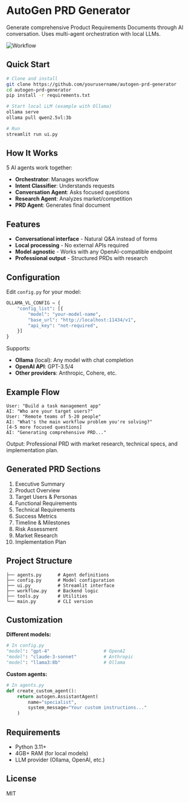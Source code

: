 # AutoGen PRD Generator

Generate comprehensive Product Requirements Documents through AI conversation. Uses multi-agent orchestration with local LLMs.

![Workflow](assets/workflow-diagram.png)

## Quick Start

```bash
# Clone and install
git clone https://github.com/yourusername/autogen-prd-generator
cd autogen-prd-generator
pip install -r requirements.txt

# Start local LLM (example with Ollama)
ollama serve
ollama pull qwen2.5vl:3b

# Run
streamlit run ui.py
```

## How It Works

5 AI agents work together:
- **Orchestrator**: Manages workflow
- **Intent Classifier**: Understands requests  
- **Conversation Agent**: Asks focused questions
- **Research Agent**: Analyzes market/competition
- **PRD Agent**: Generates final document

## Features

- **Conversational interface** - Natural Q&A instead of forms
- **Local processing** - No external APIs required
- **Model agnostic** - Works with any OpenAI-compatible endpoint
- **Professional output** - Structured PRDs with research

## Configuration

Edit `config.py` for your model:

```python
OLLAMA_VL_CONFIG = {
    "config_list": [{
        "model": "your-model-name",
        "base_url": "http://localhost:11434/v1",
        "api_key": "not-required",
    }]
}
```

Supports:
- **Ollama** (local): Any model with chat completion
- **OpenAI API**: GPT-3.5/4 
- **Other providers**: Anthropic, Cohere, etc.

## Example Flow

```
User: "Build a task management app"
AI: "Who are your target users?"
User: "Remote teams of 5-20 people"
AI: "What's the main workflow problem you're solving?"
[4-5 more focused questions]
AI: "Generating comprehensive PRD..."
```

Output: Professional PRD with market research, technical specs, and implementation plan.

## Generated PRD Sections

1. Executive Summary
2. Product Overview  
3. Target Users & Personas
4. Functional Requirements
5. Technical Requirements
6. Success Metrics
7. Timeline & Milestones
8. Risk Assessment
9. Market Research
10. Implementation Plan

## Project Structure

```
├── agents.py      # Agent definitions
├── config.py      # Model configuration  
├── ui.py          # Streamlit interface
├── workflow.py    # Backend logic
├── tools.py       # Utilities
└── main.py        # CLI version
```

## Customization

**Different models:**
```python
# In config.py
"model": "gpt-4"                    # OpenAI
"model": "claude-3-sonnet"          # Anthropic  
"model": "llama3:8b"                # Ollama
```

**Custom agents:**
```python
# In agents.py
def create_custom_agent():
    return autogen.AssistantAgent(
        name="specialist",
        system_message="Your custom instructions..."
    )
```

## Requirements

- Python 3.11+
- 4GB+ RAM (for local models)
- LLM provider (Ollama, OpenAI, etc.)

## License

MIT
